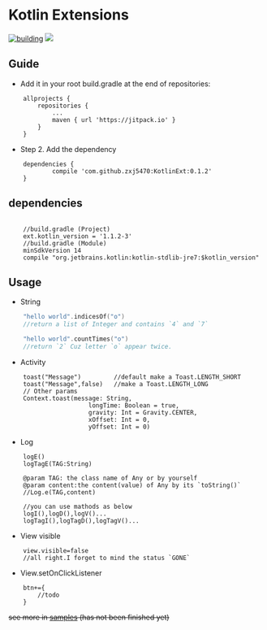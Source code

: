 
# Kotlin Extensions
[![building](https://img.shields.io/travis/USER/REPO.svg)]()
[![](https://jitpack.io/v/zxj5470/KotlinExt.svg)](https://jitpack.io/#zxj5470/KotlinExt)
## Guide
- Add it in your root build.gradle at the end of repositories:
````
    allprojects {
        repositories {
            ...
            maven { url 'https://jitpack.io' }
        }
    }
````
- Step 2. Add the dependency
````
    dependencies {
            compile 'com.github.zxj5470:KotlinExt:0.1.2'
    }
````

## dependencies
```

    //build.gradle (Project)
    ext.kotlin_version = '1.1.2-3'
    //build.gradle (Module)
    minSdkVersion 14
    compile "org.jetbrains.kotlin:kotlin-stdlib-jre7:$kotlin_version"
```
## Usage
- String
```kotlin
    "hello world".indicesOf("o")
    //return a list of Integer and contains `4` and `7`

    "hello world".countTimes("o")
    //return `2` Cuz letter `o` appear twice.
```
- Activity
```
    toast("Message")         //default make a Toast.LENGTH_SHORT
    toast("Message",false)   //make a Toast.LENGTH_LONG
    // Other params
    Context.toast(message: String,
                      longTime: Boolean = true,
                      gravity: Int = Gravity.CENTER,
                      xOffset: Int = 0,
                      yOffset: Int = 0)
```
- Log
```
    logE()
    logTagE(TAG:String)

    @param TAG: the class name of Any or by yourself
    @param content:the content(value) of Any by its `toString()`
    //Log.e(TAG,content)

    //you can use mathods as below
    logI(),logD(),logV()...
    logTagI(),logTagD(),logTagV()...
```
- View visible
```
    view.visible=false
    //all right.I forget to mind the status `GONE`
```
- View.setOnClickListener
```
    btn+={
        //todo
    }
```
~~see more in [samples]()     (has not been finished yet)~~